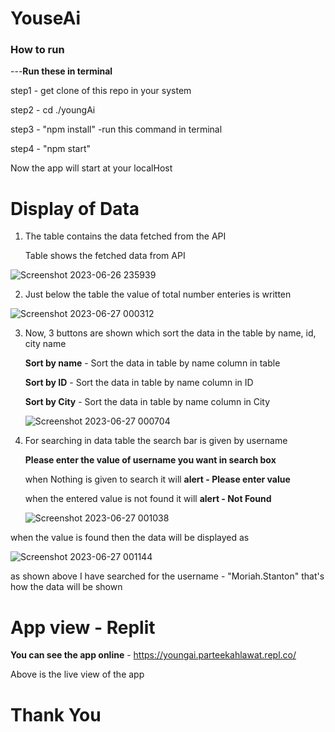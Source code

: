 # YouseAi
### How to run
---**Run these in terminal**

step1 - get clone of this repo in your system

step2 - cd ./youngAi

step3 - "npm install" -run this command in terminal

step4 - "npm start"

Now the app will start at your localHost

# Display of Data

1) The table contains the data fetched from the API

   Table shows the fetched data from API

![Screenshot 2023-06-26 235939](https://github.com/parteekahlawat/youngAi/assets/72187356/c667036e-f842-4787-a294-63498c57bb01)

2) Just below the table the value of total number enteries is written

![Screenshot 2023-06-27 000312](https://github.com/parteekahlawat/youngAi/assets/72187356/400b5e08-cb14-490b-b06c-5153352a7531)


3) Now, 3 buttons are shown which sort the data in the table by name, id, city name

   **Sort by name** - Sort the data in table by name column in table
   
   **Sort by ID** - Sort the data in table by name column in ID
   
   **Sort by City** - Sort the data in table by name column in City

   ![Screenshot 2023-06-27 000704](https://github.com/parteekahlawat/youngAi/assets/72187356/884a513c-6e42-4ae0-bedf-1a77ef703a4f)


4) For searching in data table the search bar is given by username

   **Please enter the value of username you want in search box**
   
   when Nothing is given to search it will **alert - Please enter value**
   
   when the entered value is not found it will **alert - Not Found**
   
   ![Screenshot 2023-06-27 001038](https://github.com/parteekahlawat/youngAi/assets/72187356/11da7848-3e74-4478-8f0d-dd7340e4ba1f)

  when the value is found then the data will be displayed as
  
  ![Screenshot 2023-06-27 001144](https://github.com/parteekahlawat/youngAi/assets/72187356/3b06363b-ffa3-4bed-ba2b-5cb5f6bd1011)

  as shown above I have searched for the username - "Moriah.Stanton" that's how the data will be shown


# App view - Replit

**You can see the app online** - https://youngai.parteekahlawat.repl.co/

Above is the live view of the app



# Thank You
